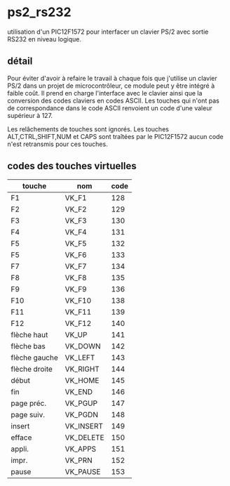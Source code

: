 # ps2_rs232
utilisation d'un PIC12F1572 pour interfacer un clavier PS/2 avec sortie RS232 en niveau logique.

## détail
Pour éviter d'avoir à refaire le travail à chaque fois que j'utilise un clavier PS/2 dans un
projet de microcontrôleur, ce module peut y être intégré à faible coût. Il prend en charge l'interface avec
le clavier ainsi que la conversion des codes claviers en codes ASCII. Les touches qui n'ont 
pas de correspondance dans le code ASCII renvoient un code d'une valeur supérieur à 127.

Les relâchements de touches sont ignorés. Les touches ALT,CTRL,SHIFT,NUM et CAPS sont traîtées
par le PIC12F1572 aucun code n'est retransmis pour ces touches.

## codes des touches virtuelles

touche | nom | code
-------|-----|------
F1 | VK_F1 | 128
F2 | VK_F2 | 129
F3 | VK_F3 | 130
F4 | VK_F4 | 131
F5 | VK_F5 | 132
F5 | VK_F6 | 133
F7 | VK_F7 | 134
F8 | VK_F8 | 135
F9 | VK_F9 | 136
F10 | VK_F10 | 138
F11 | VK_F11 | 139
F12 | VK_F12 | 140
flèche haut | VK_UP | 141
flèche bas | VK_DOWN | 142
flèche gauche | VK_LEFT | 143
flèche droite | VK_RIGHT | 144
début | VK_HOME | 145
fin | VK_END | 146
page préc. | VK_PGUP | 147
page suiv. | VK_PGDN | 148
insert | VK_INSERT | 149
efface | VK_DELETE | 150
appli. | VK_APPS | 151
impr. | VK_PRN | 152
pause | VK_PAUSE | 153



